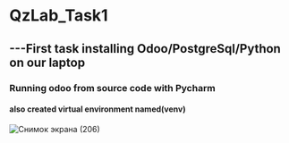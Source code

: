 # QzLab_Task1
## ---First task installing Odoo/PostgreSql/Python on our laptop 

### Running odoo from source code with Pycharm
#### also created virtual environment named(venv)

![Снимок экрана (206)](https://user-images.githubusercontent.com/51242971/222725325-d905f8cb-05d4-483e-b098-b47d268cb436.png)
